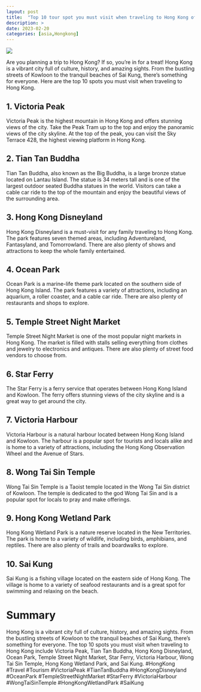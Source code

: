 ```yaml
---
layout: post
title:  "Top 10 tour spot you must visit when traveling to Hong Kong of Hong Kong "
description: >
date: 2023-02-20
categories: [asia,Hongkong]
---
```

<img src="https://images.unsplash.com/photo-1590378059071-f9f9b9f9c9a2?ixlib=rb-1.2.1&ixid=eyJhcHBfaWQiOjEyMDd9&auto=format&fit=crop&w=1050&q=80">

Are you planning a trip to Hong Kong? If so, you’re in for a treat! Hong Kong is a vibrant city full of culture, history, and amazing sights. From the bustling streets of Kowloon to the tranquil beaches of Sai Kung, there’s something for everyone. Here are the top 10 spots you must visit when traveling to Hong Kong.

## 1. Victoria Peak

Victoria Peak is the highest mountain in Hong Kong and offers stunning views of the city. Take the Peak Tram up to the top and enjoy the panoramic views of the city skyline. At the top of the peak, you can visit the Sky Terrace 428, the highest viewing platform in Hong Kong.

## 2. Tian Tan Buddha

Tian Tan Buddha, also known as the Big Buddha, is a large bronze statue located on Lantau Island. The statue is 34 meters tall and is one of the largest outdoor seated Buddha statues in the world. Visitors can take a cable car ride to the top of the mountain and enjoy the beautiful views of the surrounding area.

## 3. Hong Kong Disneyland

Hong Kong Disneyland is a must-visit for any family traveling to Hong Kong. The park features seven themed areas, including Adventureland, Fantasyland, and Tomorrowland. There are also plenty of shows and attractions to keep the whole family entertained.

## 4. Ocean Park

Ocean Park is a marine-life theme park located on the southern side of Hong Kong Island. The park features a variety of attractions, including an aquarium, a roller coaster, and a cable car ride. There are also plenty of restaurants and shops to explore.

## 5. Temple Street Night Market

Temple Street Night Market is one of the most popular night markets in Hong Kong. The market is filled with stalls selling everything from clothes and jewelry to electronics and antiques. There are also plenty of street food vendors to choose from.

## 6. Star Ferry

The Star Ferry is a ferry service that operates between Hong Kong Island and Kowloon. The ferry offers stunning views of the city skyline and is a great way to get around the city.

## 7. Victoria Harbour

Victoria Harbour is a natural harbour located between Hong Kong Island and Kowloon. The harbour is a popular spot for tourists and locals alike and is home to a variety of attractions, including the Hong Kong Observation Wheel and the Avenue of Stars.

## 8. Wong Tai Sin Temple

Wong Tai Sin Temple is a Taoist temple located in the Wong Tai Sin district of Kowloon. The temple is dedicated to the god Wong Tai Sin and is a popular spot for locals to pray and make offerings.

## 9. Hong Kong Wetland Park

Hong Kong Wetland Park is a nature reserve located in the New Territories. The park is home to a variety of wildlife, including birds, amphibians, and reptiles. There are also plenty of trails and boardwalks to explore.

## 10. Sai Kung

Sai Kung is a fishing village located on the eastern side of Hong Kong. The village is home to a variety of seafood restaurants and is a great spot for swimming and relaxing on the beach.

# Summary

Hong Kong is a vibrant city full of culture, history, and amazing sights. From the bustling streets of Kowloon to the tranquil beaches of Sai Kung, there’s something for everyone. The top 10 spots you must visit when traveling to Hong Kong include Victoria Peak, Tian Tan Buddha, Hong Kong Disneyland, Ocean Park, Temple Street Night Market, Star Ferry, Victoria Harbour, Wong Tai Sin Temple, Hong Kong Wetland Park, and Sai Kung. #HongKong #Travel #Tourism #VictoriaPeak #TianTanBuddha #HongKongDisneyland #OceanPark #TempleStreetNightMarket #StarFerry #VictoriaHarbour #WongTaiSinTemple #HongKongWetlandPark #SaiKung